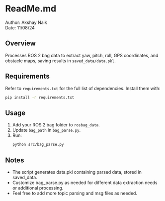 # ReadMe.md

Author: Akshay Naik  
Date: 11/08/24 

## Overview
Processes ROS 2 bag data to extract yaw, pitch, roll, GPS coordinates, and obstacle maps, saving results in `saved_data/data.pkl`.

## Requirements
Refer to `requirements.txt` for the full list of dependencies. Install them with:
   ```bash
   pip install -r requirements.txt
   ```

## Usage
1. Add your ROS 2 bag folder to `rosbag_data`.
2. Update `bag_path` in `bag_parse.py`.
4. Run:
   ```bash
   python src/bag_parse.py
   ```

## Notes
- The script generates data.pkl containing parsed data, stored in saved_data.
- Customize bag_parse.py as needed for different data extraction needs or additional processing.
- Feel free to add more topic parsing and msg files as needed.